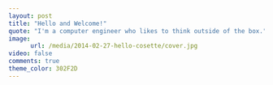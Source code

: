 ```yaml
---
layout: post
title: "Hello and Welcome!"
quote: "I'm a computer engineer who likes to think outside of the box."
image:
      url: /media/2014-02-27-hello-cosette/cover.jpg
video: false
comments: true
theme_color: 302F2D
---
```


